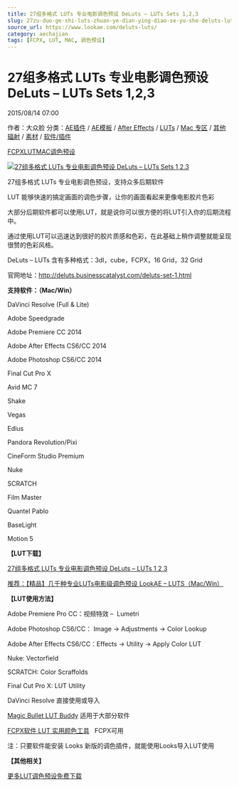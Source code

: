 ```yaml
---
title: 27组多格式 LUTs 专业电影调色预设 DeLuts – LUTs Sets 1,2,3
slug: 27zu-duo-ge-shi-luts-zhuan-ye-dian-ying-diao-se-yu-she-deluts-luts-sets-123
source_url: https://www.lookae.com/deluts-luts/
category: aechajian
tags: [FCPX, LUT, MAC, 调色预设]
---
```

# 27组多格式 LUTs 专业电影调色预设 DeLuts – LUTs Sets 1,2,3

2015/08/14 07:00

作者：大众脸
分类：[AE插件](https://www.lookae.com/after-effects/aechajian/) / [AE模板](https://www.lookae.com/after-effects/other-after-effects/) / [After Effects](https://www.lookae.com/after-effects/) / [LUTs](https://www.lookae.com/sucai/lutsfile/) / [Mac 专区](https://www.lookae.com/mac-osx/) / [其他辐射](https://www.lookae.com/others/) / [素材](https://www.lookae.com/sucai/) / [软件/插件](https://www.lookae.com/qitarjcj/)

[FCPX](https://www.lookae.com/tag/fcpx/)[LUT](https://www.lookae.com/tag/lut/)[MAC](https://www.lookae.com/tag/mac/)[调色预设](https://www.lookae.com/tag/%e8%b0%83%e8%89%b2%e9%a2%84%e8%ae%be/)

[![27组多格式 LUTs 专业电影调色预设 DeLuts – LUTs Sets 1,2,3](https://www.lookae.com/wp-content/uploads/2015/08/DeLuts-luts.jpg "27组多格式 LUTs 专业电影调色预设 DeLuts – LUTs Sets 1,2,3-LookAE.com")](https://www.lookae.com/wp-content/uploads/2015/08/DeLuts-luts.jpg)

27组多格式 LUTs 专业电影调色预设，支持众多后期软件

LUT 能够快速的搞定画面的调色步骤，让你的画面看起来更像电影胶片色彩

大部分后期软件都可以使用LUT，就是说你可以很方便的将LUT引入你的后期流程中。

通过使用LUT可以迅速达到很好的胶片质感和色彩，在此基础上稍作调整就能呈现很赞的色彩风格。

DeLuts – LUTs 含有多种格式：3dl，cube，FCPX，16 Grid，32 Grid

官网地址：http://deluts.businesscatalyst.com/deluts-set-1.html

**支持软件：（Mac/Win）**

DaVinci Resolve (Full & Lite)

Adobe Speedgrade

Adobe Premiere CC 2014

Adobe After Effects CS6/CC 2014

Adobe Photoshop CS6/CC 2014

Final Cut Pro X

Avid MC 7

Shake

Vegas

Edius

Pandora Revolution/Pixi

CineForm Studio Premium

Nuke

SCRATCH

Film Master

Quantel Pablo

BaseLight

Motion 5

**【LUT下载】**

[27组多格式 LUTs 专业电影调色预设 DeLuts – LUTs 1 2 3](https://www.400gb.com/file/112463360)

[推荐：【精品】几千种专业LUTs电影级调色预设 LookAE – LUTS（Mac/Win）](https://www.lookae.com/lookaeluts/)

**【LUT使用方法】**

Adobe Premiere Pro CC：视频特效 –  Lumetri

Adobe Photoshop CS6/CC： Image → Adjustments → Color Lookup

Adobe After Effects CS6/CC：Effects → Utility → Apply Color LUT

Nuke: Vectorfield

SCRATCH: Color Scraffolds

Final Cut Pro X: LUT Utility

DaVinci Resolve 直接使用或导入

[Magic Bullet LUT Buddy](https://www.redgiant.com/downloads/free-products/) 适用于大部分软件

[FCPX软件 LUT 实用颜色工具](https://www.lookae.com/fcpx-lut/)   FCPX可用

注：只要软件能安装 Looks 新版的调色插件，就能使用Looks导入LUT使用

**【其他相关】**

[更多LUT调色预设免费下载](https://www.lookae.com/tag/lut/)
